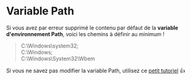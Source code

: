 # Variable Path

Si vous avez par erreur supprimé le contenu par défaut de la **variable d'environnement Path**, voici les chemins à définir au minimum !

> C:\Windows\system32;<br>C:\Windows;<br>C:\Windows\System32\Wbem

Si vous ne savez pas modifier la variable Path, utilisez ce [petit tutoriel](https://www.youtube.com/watch?v=M2BWTJXDJXY) 👍

